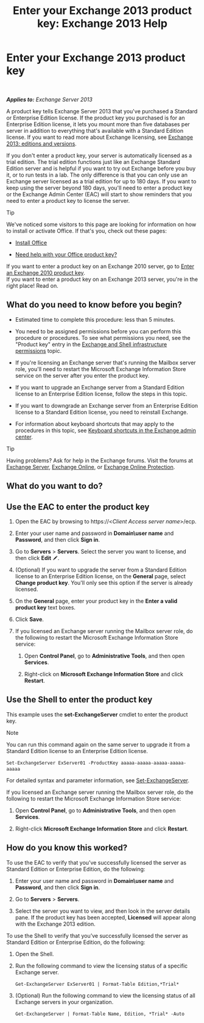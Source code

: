 ﻿---
title: 'Enter your Exchange 2013 product key: Exchange 2013 Help'
TOCTitle: Enter your Exchange 2013 product key
ms:assetid: ccb14685-4bdc-42a4-a985-35cd2a1a415c
ms:mtpsurl: https://technet.microsoft.com/en-us/library/Bb124582(v=EXCHG.150)
ms:contentKeyID: 50643913
ms.date: 12/09/2016
mtps_version: v=EXCHG.150
f1_keywords:
- Microsoft.Exchange.Management.SnapIn.Esm.Servers.EnterProductKeyWizardForm.EnterProductKeyWizardPage
---

# Enter your Exchange 2013 product key

 

_**Applies to:** Exchange Server 2013_


A product key tells Exchange Server 2013 that you've purchased a Standard or Enterprise Edition license. If the product key you purchased is for an Enterprise Edition license, it lets you mount more than five databases per server in addition to everything that's available with a Standard Edition license. If you want to read more about Exchange licensing, see [Exchange 2013: editions and versions](exchange-2013-editions-and-versions-exchange-2013-help.md).

If you don't enter a product key, your server is automatically licensed as a trial edition. The trial edition functions just like an Exchange Standard Edition server and is helpful if you want to try out Exchange before you buy it, or to run tests in a lab. The only difference is that you can only use an Exchange server licensed as a trial edition for up to 180 days. If you want to keep using the server beyond 180 days, you'll need to enter a product key or the Exchange Admin Center (EAC) will start to show reminders that you need to enter a product key to license the server.


> [!TIP]
> We've noticed some visitors to this page are looking for information on how to install or activate Office. If that's you, check out these pages: 
> <UL>
> <LI>
> <P><A href="https://go.microsoft.com/fwlink/p/?linkid=403360">Install Office</A></P>
> <LI>
> <P><A href="https://go.microsoft.com/fwlink/p/?linkid=403361">Need help with your Office product key?</A></P></LI></UL>If you want to enter a product key on an Exchange 2010 server, go to <A href="https://go.microsoft.com/fwlink/p/?linkid=403370">Enter an Exchange 2010 product key</A>.<BR>If you want to enter a product key on an Exchange 2013 server, you're in the right place! Read on.



## What do you need to know before you begin?

  - Estimated time to complete this procedure: less than 5 minutes.

  - You need to be assigned permissions before you can perform this procedure or procedures. To see what permissions you need, see the "Product key" entry in the [Exchange and Shell infrastructure permissions](exchange-and-shell-infrastructure-permissions-exchange-2013-help.md) topic.

  - If you're licensing an Exchange server that's running the Mailbox server role, you'll need to restart the Microsoft Exchange Information Store service on the server after you enter the product key.

  - If you want to upgrade an Exchange server from a Standard Edition license to an Enterprise Edition license, follow the steps in this topic.

  - If you want to downgrade an Exchange server from an Enterprise Edition license to a Standard Edition license, you need to reinstall Exchange.

  - For information about keyboard shortcuts that may apply to the procedures in this topic, see [Keyboard shortcuts in the Exchange admin center](keyboard-shortcuts-in-the-exchange-admin-center-exchange-online-protection-help.md).


> [!TIP]
> Having problems? Ask for help in the Exchange forums. Visit the forums at <A href="https://go.microsoft.com/fwlink/p/?linkid=60612">Exchange Server</A>, <A href="https://go.microsoft.com/fwlink/p/?linkid=267542">Exchange Online</A>, or <A href="https://go.microsoft.com/fwlink/p/?linkid=285351">Exchange Online Protection</A>.



## What do you want to do?

## Use the EAC to enter the product key

1.  Open the EAC by browsing to https://\<*Client Access server name*\>/ecp.

2.  Enter your user name and password in **Domain\\user name** and **Password**, and then click **Sign in**.

3.  Go to **Servers** \> **Servers**. Select the server you want to license, and then click **Edit** ![Edit icon](images/JJ218640.6f53ccb2-1f13-4c02-bea0-30690e6ea71d(EXCHG.150).gif "Edit icon").

4.  (Optional) If you want to upgrade the server from a Standard Edition license to an Enterprise Edition license, on the **General** page, select **Change product key**. You'll only see this option if the server is already licensed.

5.  On the **General** page, enter your product key in the **Enter a valid product key** text boxes.

6.  Click **Save**.

7.  If you licensed an Exchange server running the Mailbox server role, do the following to restart the Microsoft Exchange Information Store service:
    
    1.  Open **Control Panel**, go to **Administrative Tools**, and then open **Services**.
    
    2.  Right-click on **Microsoft Exchange Information Store** and click **Restart**.

## Use the Shell to enter the product key

This example uses the **set-ExchangeServer** cmdlet to enter the product key.


> [!NOTE]
> You can run this command again on the same server to upgrade it from a Standard Edition license to an Enterprise Edition license.



    Set-ExchangeServer ExServer01 -ProductKey aaaaa-aaaaa-aaaaa-aaaaa-aaaaa

For detailed syntax and parameter information, see [Set-ExchangeServer](https://technet.microsoft.com/en-us/library/bb123716\(v=exchg.150\)).

If you licensed an Exchange server running the Mailbox server role, do the following to restart the Microsoft Exchange Information Store service:

1.  Open **Control Panel**, go to **Administrative Tools**, and then open **Services**.

2.  Right-click **Microsoft Exchange Information Store** and click **Restart**.

## How do you know this worked?

To use the EAC to verify that you’ve successfully licensed the server as Standard Edition or Enterprise Edition, do the following:

1.  Enter your user name and password in **Domain\\user name** and **Password**, and then click **Sign in**.

2.  Go to **Servers** \> **Servers**.

3.  Select the server you want to view, and then look in the server details pane. If the product key has been accepted, **Licensed** will appear along with the Exchange 2013 edition.

To use the Shell to verify that you’ve successfully licensed the server as Standard Edition or Enterprise Edition, do the following:

1.  Open the Shell.

2.  Run the following command to view the licensing status of a specific Exchange server.
    
        Get-ExchangeServer ExServer01 | Format-Table Edition,*Trial*

3.  (Optional) Run the following command to view the licensing status of all Exchange servers in your organization.
    
        Get-ExchangeServer | Format-Table Name, Edition, *Trial* -Auto

